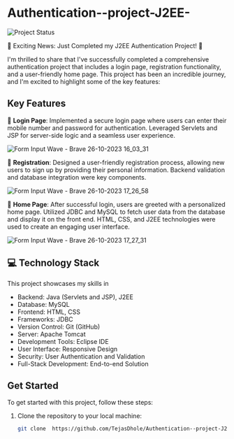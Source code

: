 # Authentication--project-J2EE-

![Project Status](https://img.shields.io/badge/status-completed-brightgreen)

🚀 Exciting News: Just Completed my J2EE Authentication Project! 🚀

I'm thrilled to share that I've successfully completed a comprehensive authentication project that includes a login page, registration functionality, and a user-friendly home page. This project has been an incredible journey, and I'm excited to highlight some of the key features:

## Key Features

🔐 **Login Page**: Implemented a secure login page where users can enter their mobile number and password for authentication. Leveraged Servlets and JSP for server-side logic and a seamless user experience.


![Form Input Wave - Brave 26-10-2023 16_03_31](https://github.com/TejasDhole/Authentication--project-J2EE-/assets/98216813/eb46af37-a965-4f7b-abdc-204306db8d7c)



📝 **Registration**: Designed a user-friendly registration process, allowing new users to sign up by providing their personal information. Backend validation and database integration were key components.


![Form Input Wave - Brave 26-10-2023 17_26_58](https://github.com/TejasDhole/Authentication--project-J2EE-/assets/98216813/a3d8640c-4191-4577-99a0-9aad40a22a58)


💼 **Home Page**: After successful login, users are greeted with a personalized home page. Utilized JDBC and MySQL to fetch user data from the database and display it on the front end. HTML, CSS, and J2EE technologies were used to create an engaging user interface.

![Form Input Wave - Brave 26-10-2023 17_27_31](https://github.com/TejasDhole/Authentication--project-J2EE-/assets/98216813/19c86797-4eea-4b56-8491-0316039c5d42)

## 💻 Technology Stack

This project showcases my skills in 

* Backend: Java (Servlets and JSP), J2EE
* Database: MySQL
* Frontend: HTML, CSS
* Frameworks: JDBC
* Version Control: Git (GitHub)
* Server: Apache Tomcat
* Development Tools: Eclipse IDE
* User Interface: Responsive Design
* Security: User Authentication and Validation
* Full-Stack Development: End-to-end Solution

## Get Started

To get started with this project, follow these steps:

1. Clone the repository to your local machine:

   ```bash
   git clone  https://github.com/TejasDhole/Authentication--project-J2EE-.git
